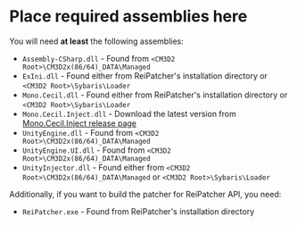 # Place required assemblies here

You will need **at least** the following assemblies:

* `Assembly-CSharp.dll` - Found from `<CM3D2 Root>\CM3D2x(86/64)_DATA\Managed`
* `ExIni.dll` - Found either from ReiPatcher's installation directory or `<CM3D2 Root>\Sybaris\Loader`
* `Mono.Cecil.dll` - Found either from ReiPatcher's installation directory or `<CM3D2 Root>\Sybaris\Loader`
* `Mono.Cecil.Inject.dll` - Download the latest version from [Mono.Cecil.Inject release page](https://github.com/denikson/Mono.Cecil.Inject/releases)
* `UnityEngine.dll` - Found from `<CM3D2 Root>\CM3D2x(86/64)_DATA\Managed`
* `UnityEngine.UI.dll` - Found from `<CM3D2 Root>\CM3D2x(86/64)_DATA\Managed`
* `UnityInjector.dll` - Found either from `<CM3D2 Root>\CM3D2x(86/64)_DATA\Managed` or `<CM3D2 Root>\Sybaris\Loader`

Additionally, if you want to build the patcher for ReiPatcher API, you need:

* `ReiPatcher.exe` - Found from ReiPatcher's installation directory
